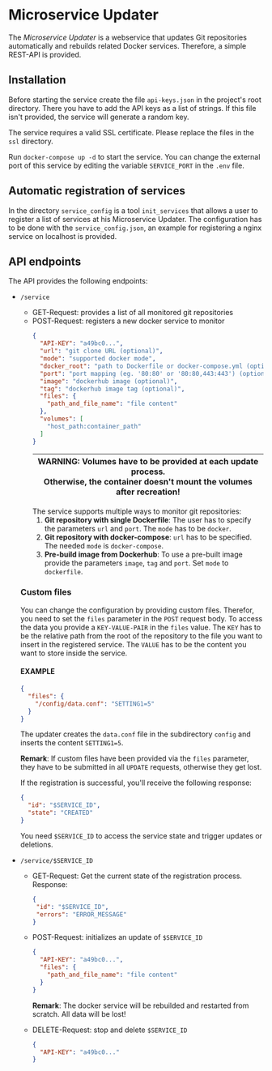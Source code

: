 # Microservice Updater

The *Microservice Updater* is a webservice that updates Git repositories
automatically and rebuilds related Docker services. Therefore, a simple
REST-API is provided.

## Installation
Before starting the service create the file `api-keys.json`
in the project's root directory. There you have to add the API keys as a
list of strings. If this file isn't provided, the service will generate a random key.

The service requires a valid SSL certificate. Please replace the files in
the `ssl` directory.

Run `docker-compose up -d` to start the service. You can change the external
port of this service by editing the variable `SERVICE_PORT` in the `.env`
file.

## Automatic registration of services
In the directory `service_config` is a tool `init_services` that allows
a user to register a list of services at his Microservice Updater. The configuration
has to be done with the `service_config.json`, an example for registering a
nginx service on localhost is provided.

## API endpoints
The API provides the following endpoints:
* `/service`
  * GET-Request: provides a list of all monitored git repositories
  * POST-Request: registers a new docker service to monitor
    ```json
    {
      "API-KEY": "a49bc0...",
      "url": "git clone URL (optional)",
      "mode": "supported docker mode",
      "docker_root": "path to Dockerfile or docker-compose.yml (optional)",
      "port": "port mapping (eg. '80:80' or '80:80,443:443') (optional)",
      "image": "dockerhub image (optional)",
      "tag": "dockerhub image tag (optional)",
      "files": {
        "path_and_file_name": "file content"
      },
      "volumes": [
        "host_path:container_path"
      ]
    }
    ```
    | WARNING: Volumes have to be provided at each update process. <br/>Otherwise, the container doesn't mount the volumes after recreation! |
    |----------------------------------------------------------------------------------------------------------------------------------------|
    The service supports multiple ways to monitor git repositories:
    1. **Git repository with single Dockerfile**: The user has to specify the
    parameters `url` and `port`. The `mode` has to be `docker`.
    2. **Git repository with docker-compose**: `url` has to be specified.
    The needed `mode` is `docker-compose`.
    3. **Pre-build image from Dockerhub**: To use a pre-built image provide
    the parameters `image`, `tag` and `port`. Set `mode` to `dockerfile`.
  
  ### Custom files
  You can change the configuration by providing custom files. Therefor, you need to set the `files`
  parameter in the `POST` request body. To access the data you provide a `KEY-VALUE-PAIR` in the `files`
  value. The `KEY` has to be the relative path from the root of the repository to the file you want to
  insert in the registered service. The `VALUE` has to be the content you want to store inside the service.
  
  #### EXAMPLE
  ```json
  {
    "files": {
      "/config/data.conf": "SETTING1=5"
    }
  }
  ```
  The updater creates the `data.conf` file in the subdirectory `config` and inserts the content `SETTING1=5`.
  
  **Remark**: If custom files have been provided via the `files` parameter, they have to be submitted
  in all `UPDATE` requests, otherwise they get lost.
  
  If the registration is successful, you'll receive the following response:
  ```json
  {
    "id": "$SERVICE_ID", 
    "state": "CREATED"
  }
  ```
  You need `$SERVICE_ID` to access the service state and trigger updates or deletions.
* `/service/$SERVICE_ID`
  * GET-Request: Get the current state of the registration process. Response:
    ```json
    {
     "id": "$SERVICE_ID",
     "errors": "ERROR_MESSAGE"
    }
    ```
  * POST-Request: initializes an update of `$SERVICE_ID`
    ```json
    {
      "API-KEY": "a49bc0...",
      "files": {
        "path_and_file_name": "file content"
      }
    }
    ```
    **Remark**: The docker service will be rebuilded and restarted from scratch. All data will be lost!
    
  * DELETE-Request: stop and delete `$SERVICE_ID`
    ```json
    {
      "API-KEY": "a49bc0..."
    }
    ```

